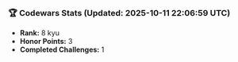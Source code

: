 ### 🏆 Codewars Stats (Updated: 2025-10-11 22:06:59 UTC)

- **Rank:** 8 kyu
- **Honor Points:** 3
- **Completed Challenges:** 1
